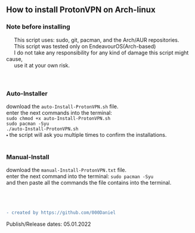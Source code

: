 ## How to install ProtonVPN on Arch-linux

### Note before installing
   This script uses: sudo, git, pacman, and the Arch/AUR repositories.<br />
   This script was tested only on EndeavourOS(Arch-based)<br />
   I do not take any responsibility for any kind of damage this script might cause,<br />
   use it at your own risk.<br />
<br />
<br />
### Auto-Installer
   download the `auto-Install-ProtonVPN.sh` file.<br />
   enter the next commands into the terminal: <br />
   `sudo chmod +x auto-Install-ProtonVPN.sh`<br />
   `sudo pacman -Syu`<br />
   `./auto-Install-ProtonVPN.sh`<br />
   🞄 the script will ask you multiple times to confirm the installations.<br />
<br />
### Manual-Install
   download the `manual-Install-ProtonVPN.txt` file.<br />
   enter the next command into the terminal: `sudo pacman -Syu`<br />
   and then paste all the commands the file contains into the terminal.<br />
<br />
<br />
<br />
```diff
- created by https://github.com/000Daniel
```
Publish/Release dates: 05.01.2022
